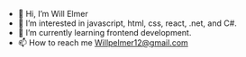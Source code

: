 - 👋 Hi, I’m Will Elmer
- 👀 I’m interested in javascript, html, css, react, .net, and C#.
- 🌱 I’m currently learning frontend development.
- 📫 How to reach me Willpelmer12@gmail.com

<!---
Welmer12/Welmer12 is a ✨ special ✨ repository because its `README.md` (this file) appears on your GitHub profile.
You can click the Preview link to take a look at your changes.
--->
